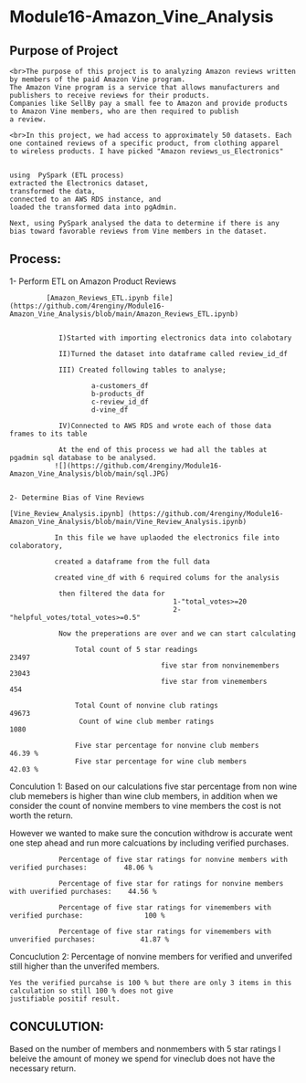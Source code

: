 # Module16-Amazon_Vine_Analysis

## Purpose of Project

    <br>The purpose of this project is to analyzing Amazon reviews written by members of the paid Amazon Vine program. 
    The Amazon Vine program is a service that allows manufacturers and publishers to receive reviews for their products. 
    Companies like SellBy pay a small fee to Amazon and provide products to Amazon Vine members, who are then required to publish
    a review.

    <br>In this project, we had access to approximately 50 datasets. Each one contained reviews of a specific product, from clothing apparel
    to wireless products. I have picked "Amazon reviews_us_Electronics"

    
    using  PySpark (ETL process) 
    extracted the Electronics dataset, 
    transformed the data, 
    connected to an AWS RDS instance, and 
    loaded the transformed data into pgAdmin. 
    
    Next, using PySpark analysed the data to determine if there is any bias toward favorable reviews from Vine members in the dataset.

   ## Process:

   1- Perform ETL on Amazon Product Reviews
    
             [Amazon_Reviews_ETL.ipynb file](https://github.com/4renginy/Module16-Amazon_Vine_Analysis/blob/main/Amazon_Reviews_ETL.ipynb)


                I)Started with importing electronics data into colabotary 
                
                II)Turned the dataset into dataframe called review_id_df

                III) Created following tables to analyse;

                        a-customers_df
                        b-products_df
                        c-review_id_df
                        d-vine_df

                IV)Connected to AWS RDS and wrote each of those data frames to its table 

                At the end of this process we had all the tables at pgadmin sql database to be analysed.
               ![](https://github.com/4renginy/Module16-Amazon_Vine_Analysis/blob/main/sql.JPG)

    
    2- Determine Bias of Vine Reviews
    
    [Vine_Review_Analysis.ipynb] (https://github.com/4renginy/Module16-Amazon_Vine_Analysis/blob/main/Vine_Review_Analysis.ipynb)

               In this file we have uplaoded the electronics file into colaboratory, 

               created a dataframe from the full data

               created vine_df with 6 required colums for the analysis

                then filtered the data for
                                            1-"total_votes>=20 
                                            2-"helpful_votes/total_votes>=0.5"

                Now the preperations are over and we can start calculating
                                            
                    Total count of 5 star readings                      23497
                                         five star from nonvinemembers  23043
                                         five star from vinemembers       454

                    Total Count of nonvine club ratings                 49673
                     Count of wine club member ratings                   1080
                        
                    Five star percentage for nonvine club members      46.39 %
                    Five star percentage for wine club members         42.03 %

Conculution 1: Based on our calculations five star percentage from non wine club memebers is higher than wine 
club members, 
in addition when we  consider the count of nonvine members to vine members the cost is not worth the return. 

However we wanted to make sure the concution withdrow is accurate went one step ahead and run more calcuations by 
including verified purchases.

                Percentage of five star ratings for nonvine members with verified purchases:         48.06 %

                Percentage of five star for ratings for nonvine members with uverified purchases:    44.56 %

                Percentage of five star ratings for vinemembers with verified purchase:               100 % 

                Percentage of five star ratings for vinemembers with unverified purchases:           41.87 %

Concuclution 2: Percentage of nonvine members for verified and unverifed still higher than the unverifed members. 

    Yes the verified purcahse is 100 % but there are only 3 items in this calculation so still 100 % does not give 
    justifiable positif result.

## CONCULUTION:
Based on the number of members and nonmembers with 5 star ratings I beleive the amount of money we spend for 
vineclub does not have the necessary return.
